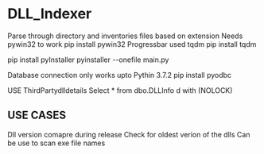 # DLL_Indexer
Parse through directory and inventories files based on extension
Needs pywin32 to work
pip install pywin32
Progressbar used tqdm
pip install tqdm

pip install pyInstaller
pyinstaller --onefile main.py

Database connection only works upto Pythin 3.7.2
pip install pyodbc 


USE ThirdPartydlldetails
Select * from   dbo.DLLInfo d          with (NOLOCK)   

USE CASES
----------
Dll version comapre during release
Check for oldest verion of the dlls
Can be use to scan exe file names